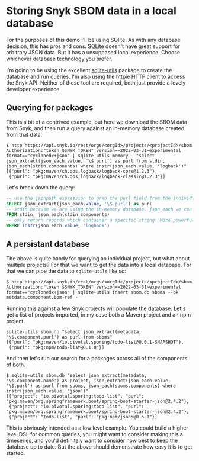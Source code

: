 # Storing Snyk SBOM data in a local database

For the purposes of this demo I'll be using SQlite. As with any database decision, this has pros and cons. SQLite doesn't have great support for arbitrary JSON data. But it has a unsuppased local experience. Choose whichever database technology you prefer.

I'm going to be using the excellent [sqlite-utils](https://sqlite-utils.datasette.io/en/stable/) package to create the database and run queries. I'm also using the [httpie](https://httpie.io/) HTTP client to access the Snyk API. Neither of these tool are required, both just provide a lovely developer experience.

## Querying for packages 

This is a bit of a contrived example, but here we download the SBOM data from Snyk, and then run a query against an in-memory database created from that data.

```
$ http https://api.snyk.io/rest/orgs/<orgId>/projects/<projectId>/sbom Authorization:"token $SNYK_TOKEN" version==2022-03-31~experimental format=="cyclonedx+json" | sqlite-utils memory - "select json_extract(json_each.value, '\$.purl') as purl from stdin, json_each(stdin.components) where instr(json_each.value, 'logback')"
[{"purl": "pkg:maven/ch.qos.logback/logback-core@1.2.3"},
 {"purl": "pkg:maven/ch.qos.logback/logback-classic@1.2.3"}]
```

Let's break down the query:

```sql
-- use the jsonpath expression to grab the purl field from the individual component
SELECT json_extract(json_each.value, '\$.purl') as purl
-- stdin because we are using the in-memory database. json_each we can can access components individually
FROM stdin, json_each(stdin.components)
-- only return regords which container a specific string. More powerful queries would be possible too but this is faster.
WHERE instr(json_each.value, 'logback')
```

## A persistant database

The above is quite handy for querying an individual project, but what about multiple projects? For that we want to get the data into a local database. For that we can pipe the data to `sqlite-utils` like so:

```
$ http https://api.snyk.io/rest/orgs/<orgId>/projects/<projectId>/sbom Authorization:"token $SNYK_TOKEN" version==2022-03-31~experimental format=="cyclonedx+json" | sqlite-utils insert sbom.db sboms --pk metdata.component.bom-ref -
```

Running this against a few Snyk projects will populate the database. Let's get a list of projects imported, in my case both a Maven project and an npm project.

```
sqlite-utils sbom.db "select json_extract(metadata, '\$.component.purl') as purl from sboms"
[{"purl": "pkg:maven/io.pivotal.sporing/todo-list@0.0.1-SNAPSHOT"},
 {"purl": "pkg:npm/todo-list@0.1.0"}]
```

And then let's run our search for a packages across all of the components of both.

```
$ sqlite-utils sbom.db "select json_extract(metadata, '\$.component.name') as project, json_extract(json_each.value, '\$.purl') as purl from sboms, json_each(sboms.components) where instr(json_each.value, 'json')"
[{"project": "io.pivotal.sporing:todo-list", "purl": "pkg:maven/org.springframework.boot/spring-boot-starter-json@2.4.2"},
 {"project": "io.pivotal.sporing:todo-list", "purl": "pkg:maven/org.springframework.boot/spring-boot-starter-json@2.4.2"},
 {"project": "todo-list", "purl": "pkg:npm/json5@0.5.1"}]
```

This is obviously intended as a low level example. You could build a higher level DSL for common queries, you might want to consider making this a timeseries, and you'd definitely want to consider how best to keep the database up to date. But the above should demonstrate how easy it is to get started.
